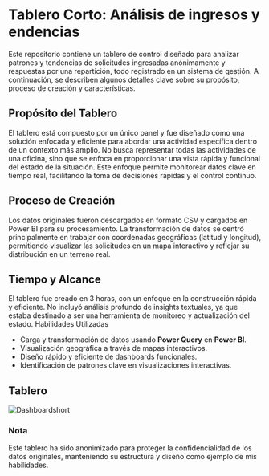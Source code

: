 # Tablero Corto: Análisis de ingresos y endencias
Este repositorio contiene un tablero de control diseñado para analizar patrones y tendencias de solicitudes ingresadas anónimamente y respuestas por una repartición, todo registrado en un sistema de gestión. A continuación, se describen algunos detalles clave sobre su propósito, proceso de creación y características.

## Propósito del Tablero
El tablero está compuesto por un único panel y fue diseñado como una solución enfocada y eficiente para abordar una actividad específica dentro de un contexto más amplio.
No busca representar todas las actividades de una oficina, sino que se enfoca en proporcionar una vista rápida y funcional del estado de la situación.
Este enfoque permite monitorear datos clave en tiempo real, facilitando la toma de decisiones rápidas y el control continuo.

## Proceso de Creación
Los datos originales fueron descargados en formato CSV y cargados en Power BI para su procesamiento.
La transformación de datos se centró principalmente en trabajar con coordenadas geográficas (latitud y longitud), permitiendo visualizar las solicitudes en un mapa interactivo y reflejar su distribución en un terreno real.
## Tiempo y Alcance
El tablero fue creado en 3 horas, con un enfoque en la construcción rápida y eficiente.
No incluyó análisis profundo de insights textuales, ya que estaba destinado a ser una herramienta de monitoreo y actualización del estado.
Habilidades Utilizadas
- Carga y transformación de datos usando **Power Query** en **Power BI**.
- Visualización geográfica a través de mapas interactivos.
- Diseño rápido y eficiente de dashboards funcionales.
- Identificación de patrones clave en visualizaciones interactivas.

## Tablero
![Dashboardshort](https://github.com/user-attachments/assets/57d8d18c-0317-4dbd-a78b-4bb1e178f024)

### **Nota**
Este tablero ha sido anonimizado para proteger la confidencialidad de los datos originales, manteniendo su estructura y diseño como ejemplo de mis habilidades.
